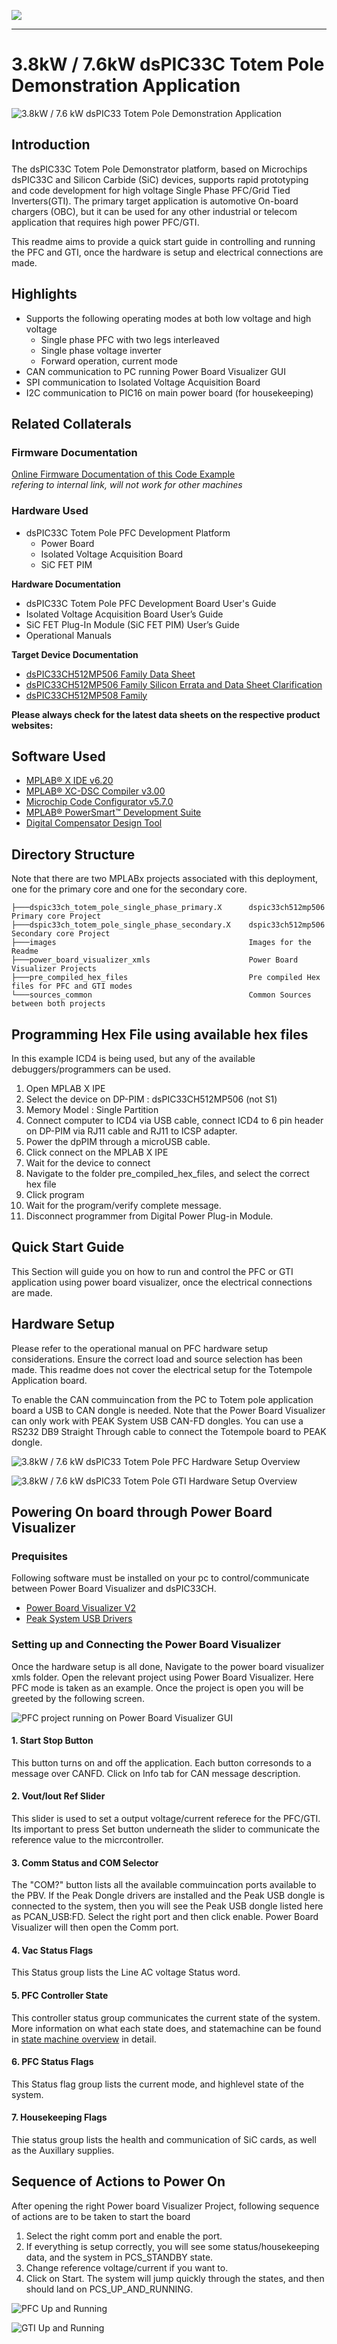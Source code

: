 ![](images/microchip.png)

---
# 3.8kW / 7.6kW dsPIC33C Totem Pole Demonstration Application

![3.8kW / 7.6 kW dsPIC33 Totem Pole Demonstration Application](images/dsPIC33C_TP_DA_s.png "3.8kW / 7.6 kW dsPIC33 Totem Pole Demonstration Application")


## Introduction

The dsPIC33C Totem Pole Demonstrator platform, based on Microchips dsPIC33C and Silicon Carbide (SiC) devices, supports rapid prototyping and code development for high voltage Single Phase PFC/Grid Tied Inverters(GTI). The primary target application is automotive On-board chargers (OBC), but it can be used for any other industrial or telecom application that requires high power PFC/GTI.  

This readme aims to provide a quick start guide in controlling and running the PFC and GTI, once the hardware is setup and electrical connections are made. 

## Highlights

- Supports the following operating modes at both low voltage and high voltage 
  - Single phase PFC with two legs interleaved
  - Single phase voltage inverter
  - Forward operation, current mode
- CAN communication to PC running Power Board Visualizer GUI
- SPI communication to Isolated Voltage Acquisition Board
- I2C communication to PIC16 on main power board (for housekeeping)

## Related Collaterals

### Firmware Documentation

[Online Firmware Documentation of this Code Example](C:\Users\M70027\Documents\Projects\tp-deployment\v2\3.8kw-7.6kw-dspic33c-totem-pole-demonstration-applicatio\docs\html\index.html)  
_refering to internal link, will not work for other machines_

### Hardware Used

- dsPIC33C Totem Pole PFC Development Platform
  - Power Board
  - Isolated Voltage Acquisition Board
  - SiC FET PIM
  
**Hardware Documentation**

- dsPIC33C Totem Pole PFC Development Board User's Guide
- Isolated Voltage Acquisition Board User’s Guide
- SiC FET Plug-In Module (SiC FET PIM) User’s Guide
- Operational Manuals

**Target Device Documentation**

- [dsPIC33CH512MP506 Family Data Sheet](https://www.microchip.com/en-us/product/dsPIC33CH512MP506)
- [dsPIC33CH512MP506 Family Silicon Errata and Data Sheet Clarification](https://ww1.microchip.com/downloads/en/DeviceDoc/dsPIC33CH512MP508-Family-Silicon-Errata-and-Data-Sheet-Clarification-DS80000805K.pdf)
- [dsPIC33CH512MP508 Family](https://www.microchip.com/dsPIC33CH512MP508)

**Please always check for the latest data sheets on the respective product websites:**

## Software Used

- [MPLAB&reg; X IDE v6.20](https://www.microchip.com/mplabx-ide-windows-installer)
- [MPLAB&reg; XC-DSC Compiler v3.00](https://www.microchip.com/en-us/tools-resources/archives/mplab-ecosystem)
- [Microchip Code Configurator v5.7.0](https://www.microchip.com/mplab/mplab-code-configurator)
- [MPLAB® PowerSmart™ Development Suite](https://www.microchip.com/en-us/solutions/power-management-and-conversion/intelligent-power/mplab-powersmart-development-suite)
- [Digital Compensator Design Tool](https://www.microchip.com/developmenttools/ProductDetails/DCDT)



## Directory Structure

Note that there are two MPLABx projects associated with this deployment, one for the primary core and one for the secondary core.

```
├───dspic33ch_totem_pole_single_phase_primary.X      dspic33ch512mp506 Primary core Project
├───dspic33ch_totem_pole_single_phase_secondary.X    dspic33ch512mp506 Secondary core Project
├───images                                           Images for the Readme
├───power_board_visualizer_xmls                      Power Board Visualizer Projects
├───pre_compiled_hex_files                           Pre compiled Hex files for PFC and GTI modes
└───sources_common                                   Common Sources between both projects
```
  
  

## Programming Hex File using available hex files

In this example ICD4 is being used, but any of the available debuggers/programmers can be used.

1. Open MPLAB X IPE
2. Select the device on DP-PIM : dsPIC33CH512MP506 (not S1)
3. Memory Model : Single Partition
4. Connect computer to ICD4 via USB cable, connect ICD4 to 6 pin header on DP-PIM via RJ11 cable and RJ11 to ICSP adapter.
5. Power the dpPIM through a microUSB cable. 
6. Click connect on the MPLAB X IPE
7. Wait for the device to connect
8. Navigate to the folder pre_compiled_hex_files, and select the correct hex file
9. Click program
10. Wait for the program/verify complete message. 
11. Disconnect programmer from Digital Power Plug-in Module.    
  

## Quick Start Guide 

This Section will guide you on how to run and control the PFC or GTI application using power board visualizer, once the electrical connections are made.

## Hardware Setup

Please refer to the operational manual on PFC hardware setup considerations. Ensure the correct load and source selection has been made. This readme does not cover the electrical setup for the Totempole Application board.

To enable the CAN commuincation from the PC to Totem pole application board a USB to CAN dongle is needed. Note that the Power Board Visualizer can only work with PEAK System USB CAN-FD dongles. You can use a RS232 DB9 Straight Through cable to connect the Totempole board to PEAK dongle.


![3.8kW / 7.6 kW dsPIC33 Totem Pole PFC Hardware Setup Overview](images/pfc-setup.png "3.8kW / 7.6 kW dsPIC33 Totem Pole PFC Hardware Setup Overview")


![3.8kW / 7.6 kW dsPIC33 Totem Pole GTI Hardware Setup Overview](images/inverter-setup.png "3.8kW / 7.6 kW dsPIC33 Totem Pole GTI Hardware Setup Overview")




## Powering On board through Power Board Visualizer

### Prequisites
Following software must be installed on your pc to control/communicate between Power Board Visualizer and dsPIC33CH. 

- [Power Board Visualizer V2](https://www.microchip.com/en-us/software-library/power_board_visualizer)
- [Peak System USB Drivers](https://www.peak-system.com/Drivers.523.0.html?&L=1&gad_source=1&gclid=EAIaIQobChMI45n6jYW1hQMVgBatBh3uEgOhEAAYASAAEgJEm_D_BwE)

### Setting up and Connecting the Power Board Visualizer

Once the hardware setup is all done, Navigate to the power board visualizer xmls folder. Open the relevant project using Power Board Visualizer. Here PFC mode is taken as an example. Once the project is open you will be greeted by the following screen.  


![![PFC project running on Power Board Visualizer GUI ](images/pbv_open_s.png "PFC project running on Power Board Visualizer GUI ")](images/pbv_open_s.png)

#### 1. Start Stop Button   
This button turns on and off the application. Each button corresonds to a message over CANFD. Click on Info tab for CAN message description.

#### 2. Vout/Iout Ref Slider
This slider is used to set a output voltage/current referece for the PFC/GTI. Its important to press Set button underneath the slider to communicate the reference value to the micrcontroller. 

#### 3. Comm Status and COM Selector

The "COM?" button lists all the available commuincation ports available to the PBV. If the Peak Dongle drivers are installed and the Peak USB dongle is connected to the system, then you will see the Peak USB dongle listed here as PCAN_USB:FD. Select the right port and then click enable. Power Board Visualizer will then open the Comm port.

#### 4. Vac Status Flags

This Status group lists the Line AC voltage Status word. 

#### 5. PFC Controller State

This controller status group communicates the current state of the system. More information on what each state does, and statemachine can be found in [state machine overview](#state-machine-overview) in detail. 

#### 6. PFC Status Flags

This Status flag group lists the current mode, and highlevel state of the system. 

#### 7. Housekeeping Flags  

Thie status group lists the health and communication of SiC cards, as well as the Auxillary supplies.  



## Sequence of Actions to Power On

After opening the right Power board Visualizer Project, following sequence of actions are to be taken to start the board

1. Select the right comm port and enable the port. 
2. If everything is setup correctly, you will see some status/housekeeping data, and the system in PCS_STANDBY state.
3. Change reference voltage/current if you want to. 
4. Click on Start. The system will jump quickly through the states, and then should land on PCS_UP_AND_RUNNING.


![PFC Up and Running](images/PoBoV_PFC_s.JPG "PFC Up and Running ")


![GTI Up and Running](images/PoBoV_GTI_s.JPG "GTI Up and Running ")





